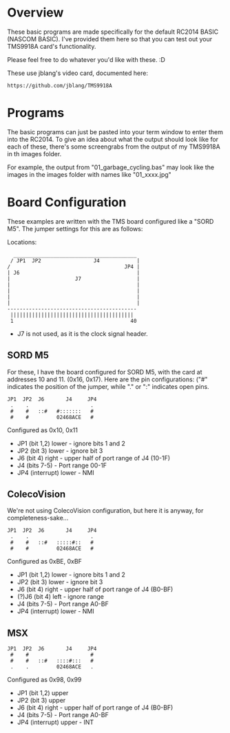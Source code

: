 # Overview


These basic programs are made specifically for the default RC2014
BASIC (NASCOM BASIC).  I've provided them here so that you can test
out your TMS9918A card's functionality.

Please feel free to do whatever you'd like with these. :D

These use jblang's video card, documented here:

    https://github.com/jblang/TMS9918A


# Programs

The basic programs can just be pasted into your term window to 
enter them into the RC2014.  To give an idea about what the output
should look like for each of these, there's some screengrabs from
the output of my TMS9918A in th images folder. 

For example, the output from "01_garbage_cycling.bas" may look
like the images in the images folder with names like "01_xxxx.jpg"


# Board Configuration

These examples are written with the TMS board configured like a
"SORD M5".  The jumper settings for this are as follows:

Locations:

      ________________________________________
     / JP1  JP2                 J4            |
    /                                     JP4 |
    | J6                                      |
    |                     J7                  |
    |                                         |
    |                                         |
    |                                         |
    |                                         |
    ------------------------------------------
     ||||||||||||||||||||||||||||||||||||||||
     1                                      40

- J7 is not used, as it is the clock signal header.


## SORD M5

For these, I have the board configured for SORD M5, with the
card at addresses 10 and 11. (0x16, 0x17).  Here are the
pin configurations: ("#" indicates the position of the jumper,
while "." or ":" indicates open pins.

    JP1  JP2  J6       J4     JP4
     .    .                    .
     #    #   ::#   #:::::::   #
     #    #         02468ACE   #

Configured as 0x10, 0x11

- JP1 (bit 1,2) lower - ignore bits 1 and 2
- JP2 (bit 3) lower - ignore bit 3
- J6 (bit 4) right - upper half of port range of J4 (10-1F)
- J4 (bits 7-5) - Port range 00-1F
- JP4 (interrupt) lower - NMI


## ColecoVision

We're not using ColecoVision configuration, but here it is
anyway, for completeness-sake...

    JP1  JP2  J6       J4     JP4
     .    .                    .
     #    #   ::#   :::::#::   #
     #    #         02468ACE   #

Configured as 0xBE, 0xBF

- JP1 (bit 1,2) lower - ignore bits 1 and 2
- JP2 (bit 3) lower - ignore bit 3
- J6 (bit 4) right - upper half of port range of J4 (B0-BF)
- (?)J6 (bit 4) left - ignore range
- J4 (bits 7-5) - Port range A0-BF
- JP4 (interrupt) lower - NMI


## MSX

    JP1  JP2  J6       J4     JP4
     #    #                    #
     #    #   ::#   ::::#:::   #
     .    .         02468ACE   .

Configured as 0x98, 0x99

- JP1 (bit 1,2) upper
- JP2 (bit 3) upper
- J6 (bit 4) right - upper half of port range of J4 (B0-BF)
- J4 (bits 7-5) - Port range A0-BF
- JP4 (interrupt) upper - INT
